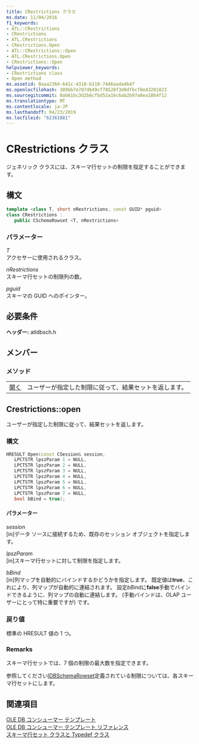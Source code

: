 ```yaml
---
title: CRestrictions クラス
ms.date: 11/04/2016
f1_keywords:
- ATL::CRestrictions
- CRestrictions
- ATL.CRestrictions
- CRestrictions.Open
- ATL::CRestrictions::Open
- ATL.CRestrictions.Open
- CRestrictions::Open
helpviewer_keywords:
- CRestrictions class
- Open method
ms.assetid: 0aaa2364-641c-4318-b110-7446aada4b4f
ms.openlocfilehash: 309bb7e707d649cf78528f3d0df6cf8e43201823
ms.sourcegitcommit: 0ab61bc3d2b6cfbd52a16c6ab2b97a8ea1864f12
ms.translationtype: MT
ms.contentlocale: ja-JP
ms.lasthandoff: 04/23/2019
ms.locfileid: "62361881"
---
```

# <a name="crestrictions-class"></a>CRestrictions クラス

ジェネリック クラスには、スキーマ行セットの制限を指定することができます。

## <a name="syntax"></a>構文

```cpp
template <class T, short nRestrictions, const GUID* pguid>
class CRestrictions :
   public CSchemaRowset <T, nRestrictions>
```

### <a name="parameters"></a>パラメーター

*T*<br/>
アクセサーに使用されるクラス。

*nRestrictions*<br/>
スキーマ行セットの制限列の数。

*pguid*<br/>
スキーマの GUID へのポインター。

## <a name="requirements"></a>必要条件

**ヘッダー:** atldbsch.h

## <a name="members"></a>メンバー

### <a name="methods"></a>メソッド

|||
|-|-|
|[開く](#open)|ユーザーが指定した制限に従って、結果セットを返します。|

## <a name="open"></a> Crestrictions::open

ユーザーが指定した制限に従って、結果セットを返します。

### <a name="syntax"></a>構文

```cpp
HRESULT Open(const CSession& session,
   LPCTSTR lpszParam 1 = NULL,
   LPCTSTR lpszParam 2 = NULL,
   LPCTSTR lpszParam 3 = NULL,
   LPCTSTR lpszParam 4 = NULL,
   LPCTSTR lpszParam 5 = NULL,
   LPCTSTR lpszParam 6 = NULL,
   LPCTSTR lpszParam 7 = NULL,
   bool bBind = true);
```

#### <a name="parameters"></a>パラメーター

*session*<br/>
[in]データ ソースに接続するため、既存のセッション オブジェクトを指定します。

*lpszParam*<br/>
[in]スキーマ行セットに対して制限を指定します。

*bBind*<br/>
[in]列マップを自動的にバインドするかどうかを指定します。 既定値は**true**、これにより、列マップが自動的に連結されます。 設定*bBind*に**false**手動でバインドできるように、列マップの自動に連結します。 (手動バインドは、OLAP ユーザーにとって特に重要ですが) です。

### <a name="return-value"></a>戻り値

標準の HRESULT 値の 1 つ。

### <a name="remarks"></a>Remarks

スキーマ行セットでは、7 個の制限の最大数を指定できます。

参照してください[IDBSchemaRowset](/previous-versions/windows/desktop/ms713686(v=vs.85))定義されている制限については、各スキーマ行セットにします。

## <a name="see-also"></a>関連項目

[OLE DB コンシューマー テンプレート](../../data/oledb/ole-db-consumer-templates-cpp.md)<br/>
[OLE DB コンシューマー テンプレート リファレンス](../../data/oledb/ole-db-consumer-templates-reference.md)<br/>
[スキーマ行セット クラスと Typedef クラス](../../data/oledb/schema-rowset-classes-and-typedef-classes.md)
